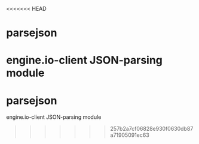 <<<<<<< HEAD
# parsejson
engine.io-client JSON-parsing module
=======
# parsejson
engine.io-client JSON-parsing module
>>>>>>> 257b2a7cf06828e930f0630db87a71905091ec63
